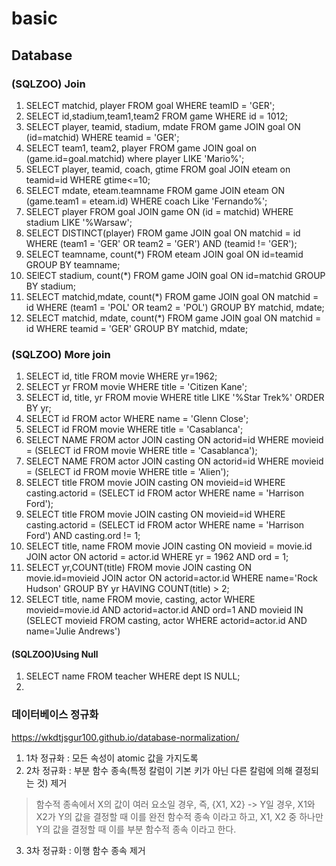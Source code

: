 # basic

## Database

### (SQLZOO) Join

1. SELECT matchid, player FROM goal WHERE teamID = 'GER';
2. SELECT id,stadium,team1,team2 FROM game WHERE id = 1012;
3. SELECT player, teamid, stadium, mdate FROM game JOIN goal ON (id=matchid) WHERE teamid = 'GER';
4. SELECT team1, team2, player FROM game JOIN goal on (game.id=goal.matchid) where player LIKE 'Mario%';
5. SELECT player, teamid, coach, gtime FROM goal JOIN eteam on teamid=id WHERE gtime<=10;
6. SELECT mdate, eteam.teamname FROM game JOIN eteam ON (game.team1 = eteam.id) WHERE coach Like 'Fernando%';
7. SELECT player FROM goal JOIN game ON (id = matchid) WHERE stadium LIKE '%Warsaw';
8. SELECT DISTINCT(player)
  FROM game JOIN goal ON matchid = id 
    WHERE (team1 = 'GER' OR team2 = 'GER') AND (teamid != 'GER');
9. SELECT teamname, count(*) FROM eteam JOIN goal ON id=teamid GROUP BY teamname;
10. SElECT stadium, count(*) FROM game JOIN goal ON id=matchid GROUP BY stadium;
11. SELECT matchid,mdate, count(*) FROM game JOIN goal ON matchid = id  WHERE (team1 = 'POL' OR team2 = 'POL') GROUP BY matchid, mdate;
12. SELECT matchid, mdate, count(*) FROM game JOIN goal ON matchid = id WHERE teamid = 'GER' GROUP BY matchid, mdate;

### (SQLZOO) More join
1. SELECT id, title FROM movie WHERE yr=1962;
2. SELECT yr FROM movie WHERE title = 'Citizen Kane';
3. SELECT id, title, yr FROM movie WHERE title LIKE '%Star Trek%' ORDER BY yr;
4. SELECT id FROM actor WHERE name = 'Glenn Close';
5. SELECT id FROM movie WHERE title = 'Casablanca';
6. SELECT NAME FROM actor JOIN casting ON actorid=id WHERE movieid = (SELECT id FROM movie WHERE title = 'Casablanca');
7. SELECT NAME FROM actor JOIN casting ON actorid=id WHERE movieid = (SELECT id FROM movie WHERE title = 'Alien');
8. SELECT title FROM movie JOIN casting ON movieid=id WHERE casting.actorid = (SELECT id FROM actor WHERE name = 'Harrison Ford');
9. SELECT title FROM movie JOIN casting ON movieid=id WHERE casting.actorid = (SELECT id FROM actor WHERE name = 'Harrison Ford') AND casting.ord != 1;
10. SELECT title, name FROM movie JOIN casting ON movieid = movie.id JOIN actor ON actorid = actor.id WHERE yr = 1962 AND ord = 1;
11. SELECT yr,COUNT(title) FROM
  movie JOIN casting ON movie.id=movieid
        JOIN actor   ON actorid=actor.id
WHERE name='Rock Hudson'
GROUP BY yr
HAVING COUNT(title) > 2;
12. SELECT title, name
  FROM movie, casting, actor
  WHERE movieid=movie.id
    AND actorid=actor.id
    AND ord=1
    AND movieid IN
    (SELECT movieid FROM casting, actor
     WHERE actorid=actor.id
     AND name='Julie Andrews')

#### (SQLZOO)Using Null
1. SELECT name FROM teacher WHERE dept IS NULL;
2. 

### 데이터베이스 정규화
https://wkdtjsgur100.github.io/database-normalization/

1. 1차 정규화 : 모든 속성이 atomic 값을 가지도록
2. 2차 정규화 : 부분 함수 종속(특정 칼럼이 기본 키가 아닌 다른 칼럼에 의해 결정되는 것) 제거  
  > 함수적 종속에서 X의 값이 여러 요소일 경우, 즉, {X1, X2} -> Y일 경우, X1와 X2가 Y의 값을 결정할 때 이를 완전 함수적 종속 이라고 하고, X1, X2 중 하나만 Y의 값을 결정할 때 이를 부분 함수적 종속 이라고 한다.
3. 3차 정규화 : 이행 함수 종속 제거

